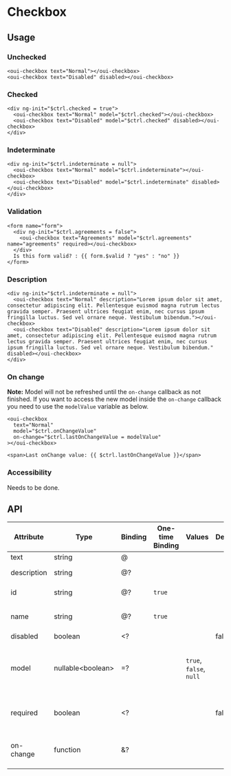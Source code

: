 # Checkbox

<component-status cx-design="complete" ux="complete"></component-status>

## Usage

### Unchecked

```html:preview
<oui-checkbox text="Normal"></oui-checkbox>
<oui-checkbox text="Disabled" disabled></oui-checkbox>
```

### Checked

```html:preview
<div ng-init="$ctrl.checked = true">
  <oui-checkbox text="Normal" model="$ctrl.checked"></oui-checkbox>
  <oui-checkbox text="Disabled" model="$ctrl.checked" disabled></oui-checkbox>
</div>
```

### Indeterminate

```html:preview
<div ng-init="$ctrl.indeterminate = null">
  <oui-checkbox text="Normal" model="$ctrl.indeterminate"></oui-checkbox>
  <oui-checkbox text="Disabled" model="$ctrl.indeterminate" disabled></oui-checkbox>
</div>
```

### Validation

```html:preview
<form name="form">
  <div ng-init="$ctrl.agreements = false">
    <oui-checkbox text="Agreements" model="$ctrl.agreements" name="agreements" required></oui-checkbox>
  </div>
  Is this form valid? : {{ form.$valid ? "yes" : "no" }}
</form>
```

### Description

```html:preview
<div ng-init="$ctrl.indeterminate = null">
  <oui-checkbox text="Normal" description="Lorem ipsum dolor sit amet, consectetur adipiscing elit. Pellentesque euismod magna rutrum lectus gravida semper. Praesent ultrices feugiat enim, nec cursus ipsum fringilla luctus. Sed vel ornare neque. Vestibulum bibendum."></oui-checkbox>
  <oui-checkbox text="Disabled" description="Lorem ipsum dolor sit amet, consectetur adipiscing elit. Pellentesque euismod magna rutrum lectus gravida semper. Praesent ultrices feugiat enim, nec cursus ipsum fringilla luctus. Sed vel ornare neque. Vestibulum bibendum." disabled></oui-checkbox>
</div>
```

### On change

**Note:** Model will not be refreshed until the `on-change` callback as not finished. If you want to access the new model inside the `on-change` callback you need to use the `modelValue` variable as below.

```html:preview
<oui-checkbox
  text="Normal"
  model="$ctrl.onChangeValue"
  on-change="$ctrl.lastOnChangeValue = modelValue"
></oui-checkbox>

<span>Last onChange value: {{ $ctrl.lastOnChangeValue }}</span>
```

### Accessibility

Needs to be done.

## API

| Attribute     | Type                    | Binding | One-time Binding | Values                   | Default | Description
| ----          | ----                    | ----    | ----             | ----                     | ----    | ----
| text          | string                  | @       |                  |                          |         | checkbox text
| description   | string                  | @?      |                  |                          |         | description text
| id            | string                  | @?      | `true`           |                          |         | id attribute of the checkbox
| name          | string                  | @?      | `true`           |                          |         | name attribute of the checkbox
| disabled      | boolean                 | <?      |                  |                          | false   | disabled flag
| model         | nullable&lt;boolean&gt; | =?      |                  | `true`, `false`, `null`  |         | current value of the checkbox and null is considered as `indeterminate`
| required      | boolean                 | <?      |                  |                          | false   | `true` if the checkbox should be checked
| on-change     | function                | &?      |                  |                          |         | handler triggered when value has changed
